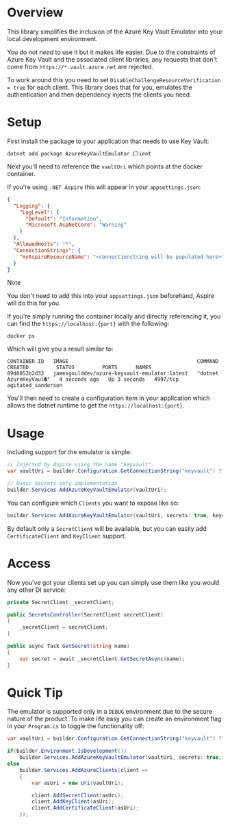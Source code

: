 # Overview

This library simplifies the inclusion of the Azure Key Vault Emulator into your local development environment.

You do not *need* to use it but it makes life easier. Due to the constraints of Azure Key Vault and the associated client libraries, any requests that don't come from `https://*.vault.azure.net` are rejected.

To work around this you need to set `DisableChallengeResourceVerification = true` for each client. This library does that for you, emulates the authentication and then dependency injects the clients you need.

# Setup

First install the package to your application that needs to use Key Vault:

```
dotnet add package AzureKeyVaultEmulator.Client
```

Next you'll need to reference the `vaultUri` which points at the docker container.

If you're using `.NET Aspire` this will appear in your `appsettings.json`:

```json
{
  "Logging": {
    "LogLevel": {
      "Default": "Information",
      "Microsoft.AspNetCore": "Warning"
    }
  },
  "AllowedHosts": "*",
  "ConnectionStrings": {
    "myAspireResourceName": "<connectionstring will be populated here>"
  }
}

```

> [!NOTE]
> You don't need to add this into your `appsettings.json` beforehand, Aspire will do this for you.


If you're simply running the container locally and directly referencing it, you can find the `https://localhost:{port}` with the following:

```
docker ps
```

Which will give you a result similar to:

```
CONTAINER ID   IMAGE                                          COMMAND                  CREATED         STATUS         PORTS      NAMES
89d8852b2d32   jamesgoulddev/azure-keyvault-emulator:latest   "dotnet AzureKeyVaul�"   4 seconds ago   Up 3 seconds   4997/tcp   agitated_sanderson
```

You'll then need to create a configuration item in your application which allows the dotnet runtime to get the `https://localhost:{port}`.

# Usage

Including support for the emulator is simple:

```csharp
// Injected by Aspire using the name "keyvault".
var vaultUri = builder.Configuration.GetConnectionString("keyvault") ?? string.Empty;

// Basic Secrets only implementation
builder.Services.AddAzureKeyVaultEmulator(vaultUri);
```

You can configure which `Clients` you want to expose like so:

```csharp
builder.Services.AddAzureKeyVaultEmulator(vaultUri, secrets: true, keys: true, certificates: false);
```

By default only a `SecretClient` will be available, but you can easily add `CertificateClient` and `KeyClient` support.

# Access

Now you've got your clients set up you can simply use them like you would any other DI service:

```csharp
private SecretClient _secretClient;

public SecretsController(SecretClient secretClient)
{
    _secretClient = secretClient;
}

public async Task GetSecret(string name)
{
    var secret = await _secretClient.GetSecretAsync(name);
}
```

# Quick Tip

The emulator is supported only in a `DEBUG` environment due to the secure nature of the product. To make life easy you can create an environment flag in your `Program.cs` to toggle the functionality off:

```csharp
var vaultUri = builder.Configuration.GetConnectionString("keyvault") ?? string.Empty;

if(builder.Environment.IsDevelopment())
    builder.Services.AddAzureKeyVaultEmulator(vaultUri, secrets: true, certificates: true, keys: true);
else
    builder.Services.AddAzureClients(client =>
    {
        var asUri = new Uri(vaultUri);

        client.AddSecretClient(asUri);
        client.AddKeyClient(asUri);
        client.AddCertificateClient(asUri);
    });
```
